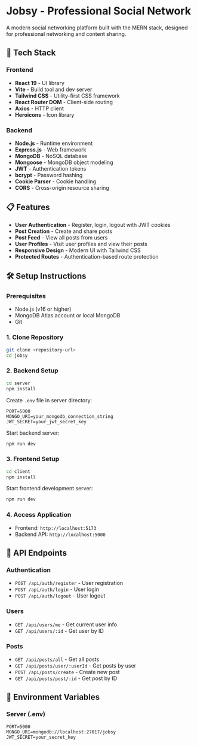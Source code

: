 # Jobsy - Professional Social Network

A modern social networking platform built with the MERN stack, designed for professional networking and content sharing.

## 🚀 Tech Stack

### Frontend
- **React 19** - UI library
- **Vite** - Build tool and dev server
- **Tailwind CSS** - Utility-first CSS framework
- **React Router DOM** - Client-side routing
- **Axios** - HTTP client
- **Heroicons** - Icon library

### Backend
- **Node.js** - Runtime environment
- **Express.js** - Web framework
- **MongoDB** - NoSQL database
- **Mongoose** - MongoDB object modeling
- **JWT** - Authentication tokens
- **bcrypt** - Password hashing
- **Cookie Parser** - Cookie handling
- **CORS** - Cross-origin resource sharing

## 📋 Features

- **User Authentication** - Register, login, logout with JWT cookies
- **Post Creation** - Create and share posts
- **Post Feed** - View all posts from users
- **User Profiles** - Visit user profiles and view their posts
- **Responsive Design** - Modern UI with Tailwind CSS
- **Protected Routes** - Authentication-based route protection

## 🛠️ Setup Instructions

### Prerequisites
- Node.js (v16 or higher)
- MongoDB Atlas account or local MongoDB
- Git

### 1. Clone Repository
```bash
git clone <repository-url>
cd jobsy
```

### 2. Backend Setup
```bash
cd server
npm install
```

Create `.env` file in server directory:
```env
PORT=5000
MONGO_URI=your_mongodb_connection_string
JWT_SECRET=your_jwt_secret_key
```

Start backend server:
```bash
npm run dev
```

### 3. Frontend Setup
```bash
cd client
npm install
```

Start frontend development server:
```bash
npm run dev
```

### 4. Access Application
- Frontend: `http://localhost:5173`
- Backend API: `http://localhost:5000`


## 🔗 API Endpoints

### Authentication
- `POST /api/auth/register` - User registration
- `POST /api/auth/login` - User login
- `POST /api/auth/logout` - User logout

### Users
- `GET /api/users/me` - Get current user info
- `GET /api/users/:id` - Get user by ID

### Posts
- `GET /api/posts/all` - Get all posts
- `GET /api/posts/user/:userId` - Get posts by user
- `POST /api/posts/create` - Create new post
- `GET /api/posts/post/:id` - Get post by ID

## 🔐 Environment Variables

### Server (.env)
```env
PORT=5000
MONGO_URI=mongodb://localhost:27017/jobsy
JWT_SECRET=your_secret_key
```




